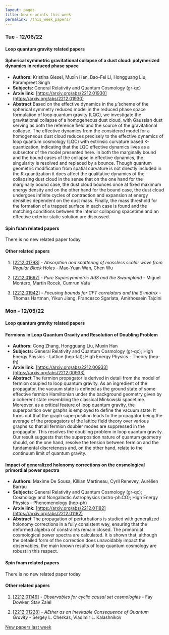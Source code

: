 ```yaml
---
layout: pages
title: New e-prints this week
permalink: /this_week_papers/
---
```




### Tue - 12/06/22

#### Loop quantum gravity related papers

#### **Spherical symmetric gravitational collapse of a dust cloud: polymerized  dynamics in reduced phase space**
 - **Authors:** Kristina Giesel, Muxin Han, Bao-Fei Li, Hongguang Liu, Parampreet Singh
 - **Subjects:** General Relativity and Quantum Cosmology (gr-qc)
 - **Arxiv link:** [https://arxiv.org/abs/2212.01930](https://arxiv.org/abs/2212.01930)
 - **Abstract**
 Based on the effective dynamics in the $\bar \mu$ scheme of the spherical symmetry reduced model in the reduced phase space formulation of loop quantum gravity (LQG), we investigate the gravitational collapse of a homogeneous dust cloud, with Gaussian dust serving as both the reference field and the source of the gravitational collapse. The effective dynamics from the considered model for a homogeneous dust cloud reduces precisely to the effective dynamics of loop quantum cosmology (LQC) with extrinsic curvature based K-quantization, indicating that the LQC effective dynamics lives as a subsector of the model presented here. In both the marginally bound and the bound cases of the collapse in effective dynamics, the singularity is resolved and replaced by a bounce. Though quantum geometric modification from spatial curvature is not directly included in the K-quantization it does affect the qualitative dynamics of the collapsing dust cloud in the sense that on the one hand for the marginally bound case, the dust cloud bounces once at fixed maximum energy density and on the other hand for the bound case, the dust cloud undergoes infinite cycles of contraction and expansion at energy densities dependent on the dust mass. Finally, the mass threshold for the formation of a trapped surface in each case is found and the matching conditions between the interior collapsing spacetime and an effective exterior static solution are discussed. 

#### Spin foam related papers

There is no new related paper today 



#### Other related papers

1. [[2212.01798]](https://arxiv.org/abs/2212.01798) - *Absorption and scattering of massless scalar wave from Regular Black  Holes* - Mao-Yuan Wan, Chen Wu

1. [[2212.01697]](https://arxiv.org/abs/2212.01697) - *Pure Supersymmetric AdS and the Swampland* - Miguel Montero, Martin Rocek, Cumrun Vafa

1. [[2212.01942]](https://arxiv.org/abs/2212.01942) - *Focusing bounds for CFT correlators and the S-matrix* - Thomas Hartman, Yikun Jiang, Francesco Sgarlata, Amirhossein Tajdini



### Mon - 12/05/22

#### Loop quantum gravity related papers

#### **Fermions in Loop Quantum Gravity and Resolution of Doubling Problem**
 - **Authors:** Cong Zhang, Hongguang Liu, Muxin Han
 - **Subjects:** General Relativity and Quantum Cosmology (gr-qc); High Energy Physics - Lattice (hep-lat); High Energy Physics - Theory (hep-th)
 - **Arxiv link:** [https://arxiv.org/abs/2212.00933](https://arxiv.org/abs/2212.00933)
 - **Abstract**
 The fermion propagator is derived in detail from the model of fermion coupled to loop quantum gravity. As an ingredient of the propagator, the vacuum state is defined as the ground state of some effective fermion Hamiltonian under the background geometry given by a coherent state resembling the classical Minkowski spacetime. Moreover, as a critical feature of loop quantum gravity, the superposition over graphs is employed to define the vacuum state. It turns out that the graph superposition leads to the propagator being the average of the propagators of the lattice field theory over various graphs so that all fermion doubler modes are suppressed in the propagator. This resolves the doubling problem in loop quantum gravity. Our result suggests that the superposition nature of quantum geometry should, on the one hand, resolve the tension between fermion and the fundamental discreteness and, on the other hand, relate to the continuum limit of quantum gravity. 

#### **Impact of generalized holonomy corrections on the cosmological  primordial power spectra**
 - **Authors:** Maxime De Sousa, Killian Martineau, Cyril Renevey, Aurélien Barrau
 - **Subjects:** General Relativity and Quantum Cosmology (gr-qc); Cosmology and Nongalactic Astrophysics (astro-ph.CO); High Energy Physics - Phenomenology (hep-ph)
 - **Arxiv link:** [https://arxiv.org/abs/2212.01182](https://arxiv.org/abs/2212.01182)
 - **Abstract**
 The propagation of perturbations is studied with generalized holonomy corrections in a fully consistent way, ensuring that the deformed algebra of constraints remain closed. The primordial cosmological power spectra are calculated. It is shown that, although the detailed form of the correction does unavoidably impact the observables, the main known results of loop quantum cosmology are robust in this respect. 

#### Spin foam related papers

There is no new related paper today 



#### Other related papers

1. [[2212.01149]](https://arxiv.org/abs/2212.01149) - *Observables for cyclic causal set cosmologies* - Fay Dowker, Stav Zalel

1. [[2212.01228]](https://arxiv.org/abs/2212.01228) - *AEther as an Inevitable Consequence of Quantum Gravity* - Sergey L. Cherkas, Vladimir L. Kalashnikov






[New papers last week]({{site.url}}/archived/weekly/pre-prints/2022/12/05/archived_weekly_papers.html)